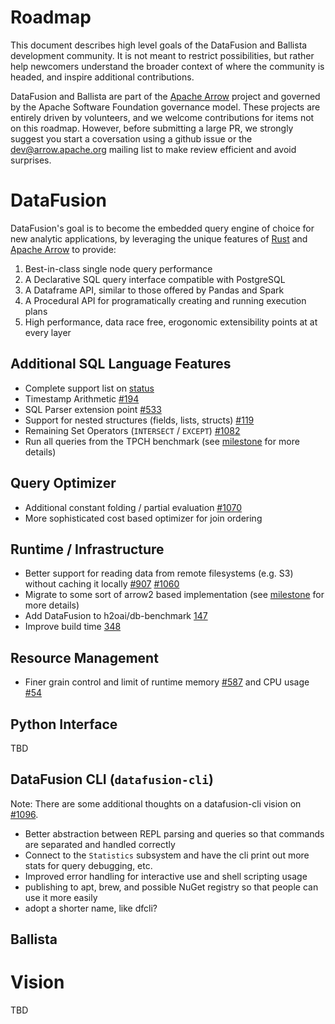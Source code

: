 <!--
Licensed to the Apache Software Foundation (ASF) under one
or more contributor license agreements. See the NOTICE file
distributed with this work for additional information
regarding copyright ownership. The ASF licenses this file
to you under the Apache License, Version 2.0 (the
"License"); you may not use this file except in compliance
with the License. You may obtain a copy of the License at

    http://www.apache.org/licenses/LICENSE-2.0

Unless required by applicable law or agreed to in writing,
software distributed under the License is distributed on an
"AS IS" BASIS, WITHOUT WARRANTIES OR CONDITIONS OF ANY
KIND, either express or implied. See the License for the
specific language governing permissions and limitations
under the License.
-->

# Roadmap

This document describes high level goals of the DataFusion and
Ballista development community. It is not meant to restrict
possibilities, but rather help newcomers understand the broader
context of where the community is headed, and inspire
additional contributions.

DataFusion and Ballista are part of the [Apache
Arrow](https://arrow.apache.org/) project and governed by the Apache
Software Foundation governance model. These projects are entirely
driven by volunteers, and we welcome contributions for items not on
this roadmap. However, before submitting a large PR, we strongly
suggest you start a coversation using a github issue or the
dev@arrow.apache.org mailing list to make review efficient and avoid
surprises.

# DataFusion

DataFusion's goal is to become the embedded query engine of choice
for new analytic applications, by leveraging the unique features of
[Rust](https://www.rust-lang.org/) and [Apache Arrow](https://arrow.apache.org/)
to provide:

1. Best-in-class single node query performance
2. A Declarative SQL query interface compatible with PostgreSQL
3. A Dataframe API, similar to those offered by Pandas and Spark
4. A Procedural API for programatically creating and running execution plans
5. High performance, data race free, erogonomic extensibility points at at every layer

## Additional SQL Language Features

- Complete support list on [status](https://github.com/apache/arrow-datafusion/blob/master/README.md#status)
- Timestamp Arithmetic [#194](https://github.com/apache/arrow-datafusion/issues/194)
- SQL Parser extension point [#533](https://github.com/apache/arrow-datafusion/issues/533)
- Support for nested structures (fields, lists, structs) [#119](https://github.com/apache/arrow-datafusion/issues/119)
- Remaining Set Operators (`INTERSECT` / `EXCEPT`) [#1082](https://github.com/apache/arrow-datafusion/issues/1082)
- Run all queries from the TPCH benchmark (see [milestone](https://github.com/apache/arrow-datafusion/milestone/2) for more details)

## Query Optimizer

- Additional constant folding / partial evaluation [#1070](https://github.com/apache/arrow-datafusion/issues/1070)
- More sophisticated cost based optimizer for join ordering

## Runtime / Infrastructure

- Better support for reading data from remote filesystems (e.g. S3) without caching it locally [#907](https://github.com/apache/arrow-datafusion/issues/907) [#1060](https://github.com/apache/arrow-datafusion/issues/1060)
- Migrate to some sort of arrow2 based implementation (see [milestone](https://github.com/apache/arrow-datafusion/milestone/3) for more details)
- Add DataFusion to h2oai/db-benchmark [147](https://github.com/apache/arrow-datafusion/issues/147)
- Improve build time [348](https://github.com/apache/arrow-datafusion/issues/348)

## Resource Management

- Finer grain control and limit of runtime memory [#587](https://github.com/apache/arrow-datafusion/issues/587) and CPU usage [#54](https://github.com/apache/arrow-datafusion/issues/64)

## Python Interface

TBD

## DataFusion CLI (`datafusion-cli`)

Note: There are some additional thoughts on a datafusion-cli vision on [#1096](https://github.com/apache/arrow-datafusion/issues/1096#issuecomment-939418770).

- Better abstraction between REPL parsing and queries so that commands are separated and handled correctly
- Connect to the `Statistics` subsystem and have the cli print out more stats for query debugging, etc.
- Improved error handling for interactive use and shell scripting usage
- publishing to apt, brew, and possible NuGet registry so that people can use it more easily
- adopt a shorter name, like dfcli?

## Ballista

# Vision

TBD
